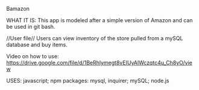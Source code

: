 Bamazon

WHAT IT IS: 
This app is modeled after a simple version of Amazon and can be used in git bash. 

//User file//
  Users can view inventory of the store pulled from a mySQL database and buy items.
  
  Video on how to use: https://drive.google.com/file/d/1BeRhlymegt8vEIUyAIWczqtc4u_Ch8yO/view



USES: 
javascript; npm packages: mysql, inquirer; mySQL; node.js
 
